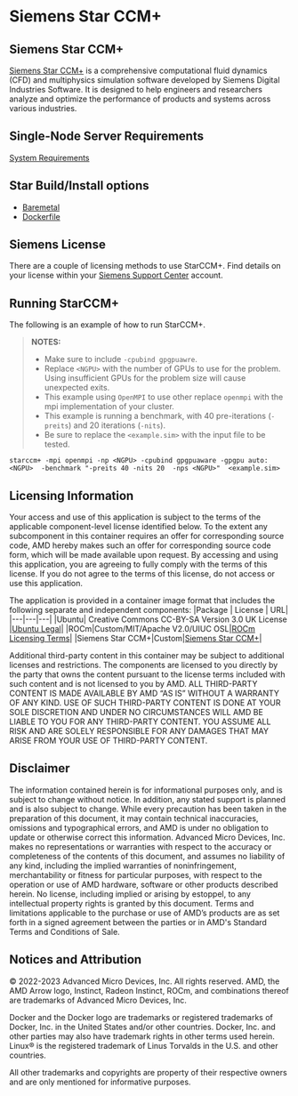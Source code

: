 # Siemens Star CCM+

## Siemens Star CCM+
[Siemens Star CCM+](https://plm.sw.siemens.com/en-US/simcenter/fluids-thermal-simulation/star-ccm/)  is a comprehensive computational fluid dynamics (CFD) and multiphysics simulation software developed by Siemens Digital Industries Software. It is designed to help engineers and researchers analyze and optimize the performance of products and systems across various industries.


## Single-Node Server Requirements
[System Requirements](/README.md#single-node-server-requirements) 

## Star Build/Install options
- [Baremetal](/siemens-star-ccm/baremetal/)
- [Dockerfile](/siemens-star-ccm/docker/)  

## Siemens License
There are a couple of licensing methods to use StarCCM+. Find details on your license within your [Siemens Support Center](https://support.sw.siemens.com/en-US) account.

## Running StarCCM+
The following is an example of how to run StarCCM+. 
> **NOTES:**
> - Make sure to include `-cpubind gpgpuawre`. 
> - Replace `<NGPU>` with the number of GPUs to use for the problem. Using insufficient GPUs for the problem size will cause unexpected exits.   
> - This example using `OpenMPI` to use other replace `openmpi` with the mpi implementation of your cluster. 
> - This example is running a benchmark, with 40 pre-iterations (`-preits`) and 20 iterations (`-nits`).
> - Be sure to replace the `<example.sim>` with the input file to be tested. 

```
starccm+ -mpi openmpi -np <NGPU> -cpubind gpgpuaware -gpgpu auto:<NGPU>  -benchmark "-preits 40 -nits 20  -nps <NGPU>"  <example.sim>
```




## Licensing Information
Your access and use of this application is subject to the terms of the applicable component-level license identified below. To the extent any subcomponent in this container requires an offer for corresponding source code, AMD hereby makes such an offer for corresponding source code form, which will be made available upon request. By accessing and using this application, you are agreeing to fully comply with the terms of this license. If you do not agree to the terms of this license, do not access or use this application.

The application is provided in a container image format that includes the following separate and independent components:
|Package | License | URL|
|---|---|---|
|Ubuntu| Creative Commons CC-BY-SA Version 3.0 UK License |[Ubuntu Legal](https://ubuntu.com/legal)|
|ROCm|Custom/MIT/Apache V2.0/UIUC OSL|[ROCm Licensing Terms](https://rocm.docs.amd.com/en/latest/release/licensing.html)|
|Siemens Star CCM+|Custom|[Siemens Star CCM+](https://plm.sw.siemens.com/en-US/simcenter/fluids-thermal-simulation/star-ccm/)|

Additional third-party content in this container may be subject to additional licenses and restrictions. The components are licensed to you directly by the party that owns the content pursuant to the license terms included with such content and is not licensed to you by AMD. ALL THIRD-PARTY CONTENT IS MADE AVAILABLE BY AMD “AS IS” WITHOUT A WARRANTY OF ANY KIND. USE OF SUCH THIRD-PARTY CONTENT IS DONE AT YOUR SOLE DISCRETION AND UNDER NO CIRCUMSTANCES WILL AMD BE LIABLE TO YOU FOR ANY THIRD-PARTY CONTENT. YOU ASSUME ALL RISK AND ARE SOLELY RESPONSIBLE FOR ANY DAMAGES THAT MAY ARISE FROM YOUR USE OF THIRD-PARTY CONTENT.

## Disclaimer
The information contained herein is for informational purposes only, and is subject to change without notice. In addition, any stated support is planned and is also subject to change. While every precaution has been taken in the preparation of this document, it may contain technical inaccuracies, omissions and typographical errors, and AMD is under no obligation to update or otherwise correct this information. Advanced Micro Devices, Inc. makes no representations or warranties with respect to the accuracy or completeness of the contents of this document, and assumes no liability of any kind, including the implied warranties of noninfringement, merchantability or fitness for particular purposes, with respect to the operation or use of AMD hardware, software or other products described herein. No license, including implied or arising by estoppel, to any intellectual property rights is granted by this document. Terms and limitations applicable to the purchase or use of AMD’s products are as set forth in a signed agreement between the parties or in AMD's Standard Terms and Conditions of Sale.

## Notices and Attribution
© 2022-2023 Advanced Micro Devices, Inc. All rights reserved. AMD, the AMD Arrow logo, Instinct, Radeon Instinct, ROCm, and combinations thereof are trademarks of Advanced Micro Devices, Inc.

Docker and the Docker logo are trademarks or registered trademarks of Docker, Inc. in the United States and/or other countries. Docker, Inc. and other parties may also have trademark rights in other terms used herein. Linux® is the registered trademark of Linus Torvalds in the U.S. and other countries.

All other trademarks and copyrights are property of their respective owners and are only mentioned for informative purposes.
